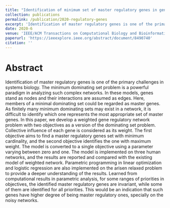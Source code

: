 ```yaml
---
title: "Identification of minimum set of master regulatory genes in gene regulatory networks"
collection: publications
permalink: /publication/2020-regulatory-genes
excerpt: 'Identification of master regulatory genes is one of the primary challenges in systems biology.'
date: 2020-6
venue: 'IEEE/ACM Transactions on Computational Biology and Bioinformatics'
paperurl: 'https://ieeexplore.ieee.org/abstract/document/8490740'
citation: ''
---
```

Abstract
======
 Identification of master regulatory genes is one of the primary challenges in systems biology. The minimum dominating set problem is a powerful paradigm in analyzing such complex networks. In these models, genes stand as nodes and their interactions are assumed as edges. Here, members of a minimal dominating set could be regarded as master genes. As finitely many minimum dominating sets may exist in a network, it is difficult to identify which one represents the most appropriate set of master genes. In this paper, we develop a weighted gene regulatory network problem with two objectives as a version of the dominating set problem. Collective influence of each gene is considered as its weight. The first objective aims to find a master regulatory genes set with minimum cardinality, and the second objective identifies the one with maximum weight. The model is converted to a single objective using a parameter varying between zero and one. The model is implemented on three human networks, and the results are reported and compared with the existing model of weighted network. Parametric programming in linear optimization and logistic regression are also implemented on the arisen relaxed problem to provide a deeper understanding of the results. Learned from computational results in parametric analysis, for some ranges of priorities in objectives, the identified master regulatory genes are invariant, while some of them are identified for all priorities. This would be an indication that such genes have higher degree of being master regulatory ones, specially on the noisy networks.

